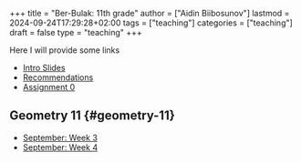 +++
title = "Ber-Bulak: 11th grade"
author = ["Aidin Biibosunov"]
lastmod = 2024-09-24T17:29:28+02:00
tags = ["teaching"]
categories = ["teaching"]
draft = false
type = "teaching"
+++

Here I will provide some links

-   [Intro Slides](/reveal_js_talks/intro_me/intro.html)
-   [Recommendations](/html_files/recommendations.html)
-   [Assignment 0](/pdf_files/berbulak/algebra_8/assignments/week1_asst0.html)


## Geometry 11 {#geometry-11}

-   [September: Week 3](/pdf_files/berbulak/geometry_11/geometry11_week3.html)
-   [September: Week 4](/pdf_files/berbulak/geometry_11/geometry11_week4.html)